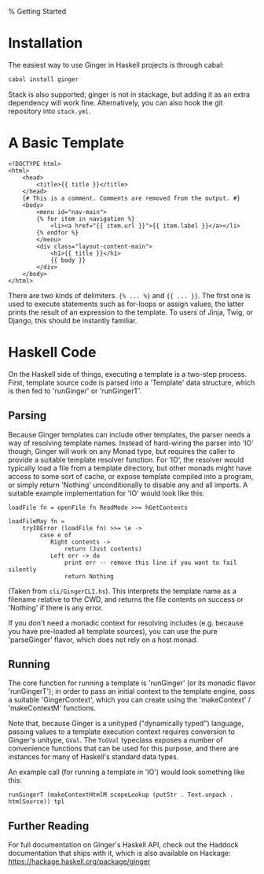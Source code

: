 % Getting Started

# Installation

The easiest way to use Ginger in Haskell projects is through cabal:

```sh
cabal install ginger
```

Stack is also supported; ginger is not in stackage, but adding it as an extra
dependency will work fine. Alternatively, you can also hook the git repository
into `stack.yml`.

# A Basic Template

```ginger
<!DOCTYPE html>
<html>
    <head>
        <title>{{ title }}</title>
    </head>
    {# This is a comment. Comments are removed from the output. #}
    <body>
        <menu id="nav-main">
        {% for item in navigation %}
            <li><a href="{{ item.url }}">{{ item.label }}</a></li>
        {% endfor %}
        </menu>
        <div class="layout-content-main">
            <h1>{{ title }}</h1>
            {{ body }}
        </div>
    </body>
</html>
```

There are two kinds of delimiters. `{% ... %}` and `{{ ... }}`. The first
one is used to execute statements such as for-loops or assign values, the
latter prints the result of an expression to the template. To users of Jinja,
Twig, or Django, this should be instantly familiar.

# Haskell Code

On the Haskell side of things, executing a template is a two-step process.
First, template source code is parsed into a 'Template' data structure,
which is then fed to 'runGinger' or 'runGingerT'.

##  Parsing

Because Ginger templates can include other templates, the parser needs a way of
resolving template names. Instead of hard-wiring the parser into 'IO' though,
Ginger will work on any Monad type, but requires the caller to provide a
suitable template resolver function. For 'IO', the resolver would typically
load a file from a template directory, but other monads might have access to
some sort of cache, or expose template compiled into a program, or simply
return 'Nothing' unconditionally to disable any and all imports. A suitable
example implementation for 'IO' would look like this:

    loadFile fn = openFile fn ReadMode >>= hGetContents

    loadFileMay fn =
        tryIOError (loadFile fn) >>= \e ->
             case e of
                Right contents ->
                    return (Just contents)
                Left err -> do
                    print err -- remove this line if you want to fail silently
                    return Nothing

(Taken from `cli/GingerCLI.hs`). This interprets the template name as a
filename relative to the CWD, and returns the file contents on success or
'Nothing' if there is any error.

If you don't need a monadic context for resolving includes (e.g. because you
have pre-loaded all template sources), you can use the pure 'parseGinger'
flavor, which does not rely on a host monad.

## Running

The core function for running a template is 'runGinger' (or its monadic
flavor 'runGingerT'); in order to pass an initial context to the template
engine, pass a suitable 'GingerContext', which you can create using the
'makeContext' / 'makeContextM' functions.

Note that, because Ginger is a unityped ("dynamically typed") language, passing
values to a template execution context requires conversion to Ginger's unitype,
`GVal`. The `ToGVal` typeclass exposes a number of convenience functions that
can be used for this purpose, and there are instances for many of Haskell's
standard data types.

An example call (for running a template in 'IO') would look something like
this:

    runGingerT (makeContextHtmlM scopeLookup (putStr . Text.unpack . htmlSource)) tpl

## Further Reading

For full documentation on Ginger's Haskell API, check out the Haddock
documentation that ships with it, which is also available on Hackage:
https://hackage.haskell.org/package/ginger
